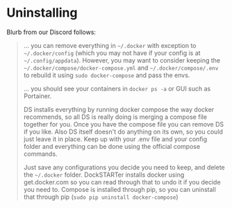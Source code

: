 # Uninstalling

Blurb from our Discord follows:
> ... you can remove everything in `~/.docker` with exception to `~/.docker/config` (which you may not have if your config is at `~/.config/appdata`). However, you may want to consider keeping the `~/.docker/compose/docker-compose.yml` and `~/.docker/compose/.env` to rebuild it using `sudo docker-compose` and pass the envs.
>
> ... you should see your containers in `docker ps -a` or GUI such as Portainer.
>
> DS installs everything by running docker compose the way docker recommends, so all DS is really doing is merging a compose file together for you. Once you have the compose file you can remove DS if you like. Also DS itself doesn't do anything on its own, so you could just leave it in place. Keep up with your .env file and your config folder and everything can be done using the official compose commands.
>
> Just save any configurations you decide you need to keep, and delete the `~/.docker` folder. DockSTARTer installs docker using get.docker.com so you can read through that to undo it if you decide you need to. Compose is installed through pip, so you can uninstall that through pip (`sudo pip uninstall docker-compose`)
